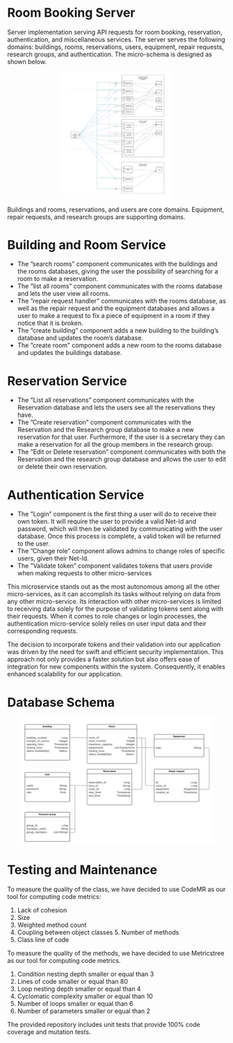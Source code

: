 # Room Booking Server
Server implementation serving API requests for room booking, reservation, authentication, and miscellaneous services. The server serves the following domains: buildings, rooms, reservations, users, equipment, repair requests, research groups, and authentication. The micro-schema is designed as shown below.
<p align="center">
    <img src="assets/microservice-architecture.png" alt="drawing" width="250"/>
</p>

Buildings and rooms, reservations, and users are core domains. Equipment, repair requests, and research groups are supporting domains.

# Building and Room Service
* The ”search rooms” component communicates with the buildings and the rooms databases, giving the user the possibility of searching for a room to make a reservation.
* The ”list all rooms” component communicates with the rooms database and lets the user view all rooms.
* The ”repair request handler” communicates with the rooms database, as well as the repair request and the equipment databases and allows a user to make a request to fix a piece of equipment in a room if they notice that it is broken.
* The ”create building” component adds a new building to the building’s database and updates the room’s database.
* The ”create room” component adds a new room to the rooms database and updates the buildings database.

# Reservation Service
* The ”List all reservations” component communicates with the Reservation database and lets the users see all the reservations they have.
* The ”Create reservation” component communicates with the Reservation and the Research group database to make a new reservation for that user. Furthermore, if the user is a secretary they can make a reservation for all the group members in the research group.
* The ”Edit or Delete reservation” component communicates with both the Reservation and the research group database and allows the user to edit or delete their own reservation.

# Authentication Service 
* The ”Login” component is the first thing a user will do to receive their own token. It will require the user to provide a valid Net-Id and password, which will then be validated by communicating with the user database. Once this process is complete, a valid token will be returned to the user.
* The ”Change role” component allows admins to change roles of specific users, given their Net-Id.
* The ”Validate token” component validates tokens that users provide when making requests to other micro-services

This microservice stands out as the most autonomous among all the other micro-services, as it can accomplish its tasks without relying on data from any other micro-service. Its interaction with other micro-services is limited to receiving data solely for the purpose of validating tokens sent along with their requests. When it comes to role changes or login processes, the authentication micro-service solely relies on user input data and their corresponding requests.

The decision to incorporate tokens and their validation into our application was driven by the need for swift and efficient security implementation. This approach not only provides a faster solution but also offers ease of integration for new components within the system. Consequently, it enables enhanced scalability for our application.

# Database Schema 
<p align="center">
    <img src="assets/database-schema.png" alt="drawing" width="450"/>
</p>

# Testing and Maintenance 
To measure the quality of the class, we have decided to use CodeMR as our tool for computing code metrics:

1. Lack of cohesion
2. Size
3. Weighted method count
4. Coupling between object classes 5. Number of methods
6. Class line of code

To measure the quality of the methods, we have decided to use Metricstree as our tool for computing code metrics.
1. Condition nesting depth smaller or equal than 3 
2. Lines of code smaller or equal than 80
3. Loop nesting depth smaller or equal than 4
4. Cyclomatic complexity smaller or equal than 10 
5. Number of loops smaller or equal than 6
6. Number of parameters smaller or equal than 2

The provided repository includes unit tests that provide 100% code coverage and mutation tests. 
